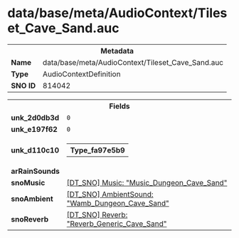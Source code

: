 <h1>data/base/meta/AudioContext/Tileset_Cave_Sand.auc</h1><table><tr><th colspan="100%">Metadata</th></tr><tr><td><b>Name</b></td><td>data/base/meta/AudioContext/Tileset_Cave_Sand.auc</td></tr><tr><td><b>Type</b></td><td>AudioContextDefinition</td></tr><tr><td><b>SNO ID</b></td><td>814042</td></tr></table>

<table><tr><th colspan="100%">Fields</th></tr><tr><td><b>unk_2d0db3d</b></td><td><code>0</code></td></tr><tr><td><b>unk_e197f62</b></td><td><code>0</code></td></tr><tr><td><b>unk_d110c10</b></td><td><table><tr><th colspan="100%">Type_fa97e5b9</th></tr></table>

</td></tr><tr><td><b>arRainSounds</b></td><td></td></tr><tr><td><b>snoMusic</b></td><td><a href="..\Music\Music_Dungeon_Cave_Sand.mus">[DT_SNO] Music: "Music_Dungeon_Cave_Sand"</a></td></tr><tr><td><b>snoAmbient</b></td><td><a href="..\AmbientSound\Wamb_Dungeon_Cave_Sand.ams">[DT_SNO] AmbientSound: "Wamb_Dungeon_Cave_Sand"</a></td></tr><tr><td><b>snoReverb</b></td><td><a href="..\Reverb\Reverb_Generic_Cave_Sand.rev">[DT_SNO] Reverb: "Reverb_Generic_Cave_Sand"</a></td></tr></table>


